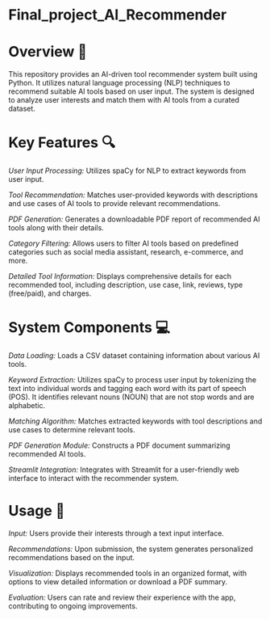 # Final_project_AI_Recommender

# Overview 🌟
This repository provides an AI-driven tool recommender system built using Python. It utilizes natural language processing (NLP) techniques to recommend suitable AI tools based on user input. The system is designed to analyze user interests and match them with AI tools from a curated dataset.

# Key Features 🔍

*User Input Processing:* Utilizes spaCy for NLP to extract keywords from user input.

*Tool Recommendation:* Matches user-provided keywords with descriptions and use cases of AI tools to provide relevant recommendations.

*PDF Generation:* Generates a downloadable PDF report of recommended AI tools along with their details.

*Category Filtering:* Allows users to filter AI tools based on predefined categories such as social media assistant, research, e-commerce, and more.

*Detailed Tool Information:* Displays comprehensive details for each recommended tool, including description, use case, link, reviews, type (free/paid), and charges.


# System Components 💻
*Data Loading:* Loads a CSV dataset containing information about various AI tools.

*Keyword Extraction:* Utilizes spaCy to process user input by tokenizing the text into individual words and tagging each word with its part of speech (POS). It identifies relevant nouns (NOUN) that are not stop words and are alphabetic. 

*Matching Algorithm:* Matches extracted keywords with tool descriptions and use cases to determine relevant tools.

*PDF Generation Module:* Constructs a PDF document summarizing recommended AI tools.

*Streamlit Integration:* Integrates with Streamlit for a user-friendly web interface to interact with the recommender system.

# Usage 📝

*Input:* Users provide their interests through a text input interface.

*Recommendations:* Upon submission, the system generates personalized recommendations based on the input.

*Visualization:* Displays recommended tools in an organized format, with options to view detailed information or download a PDF summary.

*Evaluation:* Users can rate and review their experience with the app, contributing to ongoing improvements.
